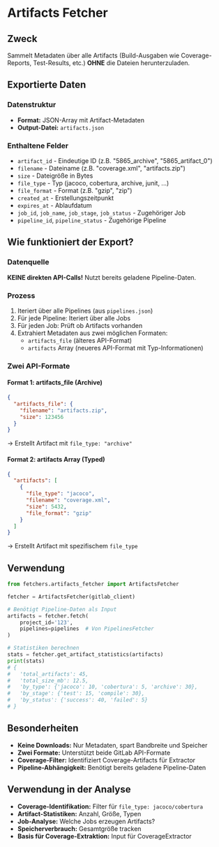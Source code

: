 # Artifacts Fetcher

## Zweck
Sammelt Metadaten über alle Artifacts (Build-Ausgaben wie Coverage-Reports, Test-Results, etc.) **OHNE** die Dateien herunterzuladen.

## Exportierte Daten

### Datenstruktur
- **Format:** JSON-Array mit Artifact-Metadaten
- **Output-Datei:** `artifacts.json`

### Enthaltene Felder
- `artifact_id` - Eindeutige ID (z.B. "5865_archive", "5865_artifact_0")
- `filename` - Dateiname (z.B. "coverage.xml", "artifacts.zip")
- `size` - Dateigröße in Bytes
- `file_type` - Typ (jacoco, cobertura, archive, junit, ...)
- `file_format` - Format (z.B. "gzip", "zip")
- `created_at` - Erstellungszeitpunkt
- `expires_at` - Ablaufdatum
- `job_id`, `job_name`, `job_stage`, `job_status` - Zugehöriger Job
- `pipeline_id`, `pipeline_status` - Zugehörige Pipeline

## Wie funktioniert der Export?

### Datenquelle
**KEINE direkten API-Calls!** Nutzt bereits geladene Pipeline-Daten.

### Prozess
1. Iteriert über alle Pipelines (aus `pipelines.json`)
2. Für jede Pipeline: Iteriert über alle Jobs
3. Für jeden Job: Prüft ob Artifacts vorhanden
4. Extrahiert Metadaten aus zwei möglichen Formaten:
   - `artifacts_file` (älteres API-Format)
   - `artifacts` Array (neueres API-Format mit Typ-Informationen)

### Zwei API-Formate

#### Format 1: artifacts_file (Archive)
```json
{
  "artifacts_file": {
    "filename": "artifacts.zip",
    "size": 123456
  }
}
```
→ Erstellt Artifact mit `file_type: "archive"`

#### Format 2: artifacts Array (Typed)
```json
{
  "artifacts": [
    {
      "file_type": "jacoco",
      "filename": "coverage.xml",
      "size": 5432,
      "file_format": "gzip"
    }
  ]
}
```
→ Erstellt Artifact mit spezifischem `file_type`

## Verwendung

```python
from fetchers.artifacts_fetcher import ArtifactsFetcher

fetcher = ArtifactsFetcher(gitlab_client)

# Benötigt Pipeline-Daten als Input
artifacts = fetcher.fetch(
    project_id='123',
    pipelines=pipelines  # Von PipelinesFetcher
)

# Statistiken berechnen
stats = fetcher.get_artifact_statistics(artifacts)
print(stats)
# {
#   'total_artifacts': 45,
#   'total_size_mb': 12.5,
#   'by_type': {'jacoco': 10, 'cobertura': 5, 'archive': 30},
#   'by_stage': {'test': 15, 'compile': 30},
#   'by_status': {'success': 40, 'failed': 5}
# }
```

## Besonderheiten
- **Keine Downloads:** Nur Metadaten, spart Bandbreite und Speicher
- **Zwei Formate:** Unterstützt beide GitLab API-Formate
- **Coverage-Filter:** Identifiziert Coverage-Artifacts für Extractor
- **Pipeline-Abhängigkeit:** Benötigt bereits geladene Pipeline-Daten

## Verwendung in der Analyse
- **Coverage-Identifikation:** Filter für `file_type: jacoco/cobertura`
- **Artifact-Statistiken:** Anzahl, Größe, Typen
- **Job-Analyse:** Welche Jobs erzeugen Artifacts?
- **Speicherverbrauch:** Gesamtgröße tracken
- **Basis für Coverage-Extraktion:** Input für CoverageExtractor
